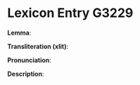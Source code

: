 # Lexicon Entry G3229

**Lemma**: 

**Transliteration (xlit)**: 

**Pronunciation**: 

**Description**:

